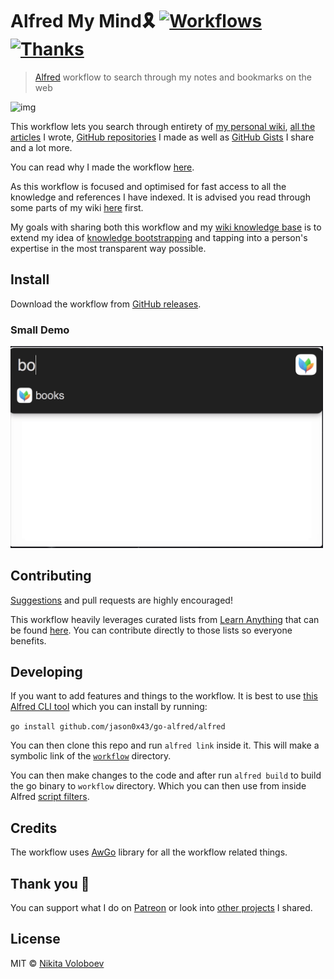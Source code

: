 # Alfred My Mind🎗 [![Workflows](https://img.shields.io/badge/More%20Workflows-🎩-purple.svg)](https://github.com/learn-anything/alfred-workflows) [![Thanks](https://img.shields.io/badge/Say%20Thanks-💗-ff69b4.svg)](https://www.patreon.com/nikitavoloboev)
> [Alfred](https://www.alfredapp.com/) workflow to search through my notes and bookmarks on the web

<img src="http://i.imgur.com/4wvJNy6.png" width="500" alt="img">

This workflow lets you search through entirety of [my personal wiki](https://wiki.nikitavoloboev.xyz), [all the articles](https://wiki.nikitavoloboev.xyz/sharing/my-articles.html) I wrote, [GitHub repositories](https://wiki.nikitavoloboev.xyz/sharing/my-github.html) I made as well as [GitHub Gists](https://gist.github.com/nikitavoloboev) I share and a lot more.

You can read why I made the workflow [here](https://medium.com/@NikitaVoloboev/opening-up-my-mind-%EF%B8%8F-575c8ece8a24).

As this workflow is focused and optimised for fast access to all the knowledge and references I have indexed. It is advised you read through some parts of my wiki [here](https://wiki.nikitavoloboev.xyz) first.

My goals with sharing both this workflow and my [wiki knowledge base](https://wiki.nikitavoloboev.xyz) is to extend my idea of [knowledge bootstrapping](https://medium.com/@NikitaVoloboev/knowledge-bootstrapping-36c97e0dee19#.udmp9eotg) and tapping into a person's expertise in the most transparent way possible.

## Install
Download the workflow from [GitHub releases](../../releases/latest).

### Small Demo

<img src="media/demo.gif" width="500" alt="img">

## Contributing
[Suggestions](../../issues/) and pull requests are highly encouraged!

This workflow heavily leverages curated lists from [Learn Anything](https://learn-anything.xyz) that can be found [here](https://github.com/learn-anything/learn-anything/wiki/Curated-Lists). You can contribute directly to those lists so everyone benefits.

## Developing
If you want to add features and things to the workflow. It is best to use [this Alfred CLI tool](https://godoc.org/github.com/jason0x43/go-alfred/alfred) which you can install by running:

`go install github.com/jason0x43/go-alfred/alfred`

You can then clone this repo and run `alfred link` inside it. This will make a symbolic link of the [`workflow`](workflow) directory.

You can then make changes to the code and after run `alfred build` to build the go binary to `workflow` directory. Which you can then use from inside Alfred [script filters](https://www.alfredapp.com/help/workflows/inputs/script-filter/).

## Credits
The workflow uses [AwGo](https://github.com/deanishe/awgo) library for all the workflow related things.

## Thank you 💜
You can support what I do on [Patreon](https://www.patreon.com/nikitavoloboev) or look into [other projects](https://nikitavoloboev.xyz/projects) I shared.

## License
MIT © [Nikita Voloboev](https://www.nikitavoloboev.xyz)
